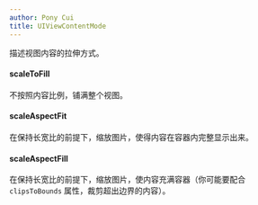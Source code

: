```yaml
---
author: Pony Cui
title: UIViewContentMode
---
```


描述视图内容的拉伸方式。

#### scaleToFill
不按照内容比例，铺满整个视图。

#### scaleAspectFit
在保持长宽比的前提下，缩放图片，使得内容在容器内完整显示出来。

#### scaleAspectFill
在保持长宽比的前提下，缩放图片，使内容充满容器（你可能要配合 `clipsToBounds` 属性，裁剪超出边界的内容）。